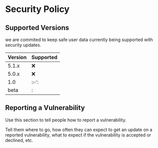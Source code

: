 # Security Policy

## Supported Versions

we are commited to keep safe user data
currently being supported with security updates.

| Version | Supported          |
| ------- | ------------------ |
| 5.1.x   | :x: |
| 5.0.x   | :x:                |
| 1.0   | :✅: |
| beta    | :                |

## Reporting a Vulnerability

Use this section to tell people how to report a vulnerability.

Tell them where to go, how often they can expect to get an update on a
reported vulnerability, what to expect if the vulnerability is accepted or
declined, etc.
